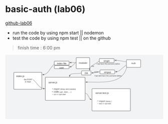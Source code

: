 # basic-auth (lab06)

[github-lab06](https://github.com/mr-atta/basic-auth)

- run the code by using npm start || nodemon
- test the code by using npm test || on the github

> finish time : 6:00 pm

![wightbord](./src/imag/lab06-w.PNG)
